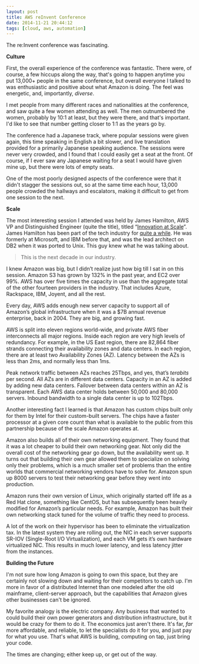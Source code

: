 ```yaml
---
layout: post
title: AWS reInvent Conference
date: 2014-11-21 20:44:12
tags: [cloud, aws, automation]
---
```


The re:Invent conference was fascinating.

**Culture**

First, the overall experience of the conference was fantastic. There were, of course, a few hiccups along the way, that's going to happen anytime you put 13,000+ people in the same conference, but overall everyone I talked to was enthusiastic and positive about what Amazon is doing. The feel was energetic, and, importantly, *diverse*. 

I met people from many different races and nationalities at the conference, and saw quite a few women attending as well. The men outnumbered the women, probably by 10:1 at least, but they were there, and that's important. I'd like to see that number getting closer to 1:1 as the years go by. 

The conference had a Japanese track, where popular sessions were given again, this time speaking in English a bit slower, and live translation provided for a primarily Japanese speaking audience. The sessions were never very crowded, and I found that I could easily get a seat at the front. Of course, if I ever saw any Japanese waiting for a seat I would have given mine up, but there were lots of empty seats. 

One of the most poorly designed aspects of the conference were that it didn't stagger the sessions out, so at the same time each hour, 13,000 people crowded the hallways and escalators, making it difficult to get from one session to the next. 

**Scale**

The most interesting session I attended was held by James Hamilton, AWS VP and Distinguished Engineer (quite the title), titled “[Innovation at Scale][1]”. James Hamilton has been part of the tech industry for [quite a while][2]. He was formerly at Microsoft, and IBM before that, and was the lead architect on DB2 when it was ported to Unix. This guy knew what he was talking about.

> This is the next decade in our industry.

I knew Amazon was big, but I didn’t realize just how big till I sat in on this session. Amazon S3 has grown by 132% in the past year, and EC2 over 99%. AWS has over five times the capacity in use than the aggregate total of the other fourteen providers in the industry. That includes Azure, Rackspace, IBM, Joyent, and all the rest.

Every day, AWS adds enough new server capacity to support all of Amazon’s global infrastructure when it was a $7B annual revenue enterprise, back in 2004. They are big, and growing fast.

AWS is split into eleven regions world-wide, and private AWS fiber interconnects all major regions. Inside each region are very high levels of redundancy. For example, in the US East region, there are 82,864 fiber strands connecting their availability zones and data centers. In each region, there are at least two Availability Zones (AZ). Latency between the AZs is less than 2ms, and normally less than 1ms.

Peak network traffic between AZs reaches 25Tbps, and yes, that’s *terabits* per second. All AZs are in different data centers. Capacity in an AZ is added by adding new data centers. Failover between data centers within an AZ is transparent. Each AWS data center holds between 50,000 and 80,000 servers. Inbound bandwidth to a single data center is up to 102Tbps. 

Another interesting fact I learned is that Amazon has custom chips built only for them by Intel for their custom-built servers. The chips have a faster processor at a given core count than what is available to the public from this partnership because of the scale Amazon operates at.

Amazon also builds all of their own networking equipment. They found that it was a lot cheaper to build their own networking gear. Not only did the overall cost of the networking gear go down, but the availability went up. It turns out that building their own gear allowed them to specialize on solving only their problems, which is a much smaller set of problems than the entire worlds that commercial networking vendors have to solve for. Amazon spun up 8000 servers to test their networking gear before they went into production.

Amazon runs their own version of Linux, which originally started off life as a Red Hat clone, something like CentOS, but has subsequently been heavily modified for Amazon’s particular needs. For example, Amazon has built their own networking stack tuned for the volume of traffic they need to process.

A lot of the work on their hypervisor has been to eliminate the virtualization tax. In the latest system they are rolling out, the NIC in each server supports SR-IOV (Single-Root I/O Virtualization), and each VM gets it’s own hardware virtualized NIC. This results in much lower latency, and less latency jitter from the instances.

**Building the Future**

I'm not sure how long Amazon is going to own this space, but they are certainly not slowing down and waiting for their competitors to catch up. I'm more in favor of a distributed Internet than one modeled after the old mainframe, client-server approach, but the capabilities that Amazon gives other businesses can't be ignored. 

My favorite analogy is the electric company. Any business that wanted to could build their own power generators and distribution infrastructure, but it would be crazy for them to do it. The economics just aren't there. It's far, *far* more affordable, and reliable, to let the specialists do it for you, and just pay for what you use. That's what AWS is building, computing on tap, just bring your code. 

The times are changing; either keep up, or get out of the way. 

[1]:	http://www.youtube.com/watch?v=JIQETrFC_SQ
[2]:	http://www.mvdirona.com/jrh/Resume/
